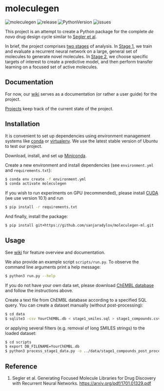 # moleculegen

![moleculegen](https://github.com/sanjaradylov/moleculegen-ml/workflows/moleculegen/badge.svg)
![release](https://img.shields.io/github/release/sanjaradylov/moleculegen-ml.svg)
![PythonVersion](https://img.shields.io/badge/python-3.7-blue)
![issues](https://img.shields.io/github/issues/sanjaradylov/moleculegen-ml)

This project is an attempt to create a Python package for the complete *de novo* drug design
cycle similar to [Segler et al](#reference).

In brief, the project comprises
[two stages](https://github.com/sanjaradylov/moleculegen-ml/projects) of analysis.
In [Stage 1](https://github.com/sanjaradylov/moleculegen-ml/projects/1), we train and evaluate
a recurrent neural network on a large, general set of molecules to generate novel molecules.
In [Stage 2](https://github.com/sanjaradylov/moleculegen-ml/projects/2), we choose specific
targets of interest to create a predictive model, and then perform transfer learning on a
focused set of active molecules.


## Documentation
For now, our [wiki](https://github.com/sanjaradylov/moleculegen-ml/wiki) serves as a
documentation (or rather a user guide) for the project.

[Projects](https://github.com/sanjaradylov/moleculegen-ml/projects) keep track of the
current state of the project. 

## Installation

It is convenient to set up dependencies using environment management systems like
[conda](https://conda.io/en/latest/index.html) or
[virtualenv](https://virtualenv.pypa.io/en/stable/).
We use the latest stable version of Ubuntu to test our project.

Download, install, and set up [Miniconda](https://conda.io/en/latest/miniconda.html).

Create a new environment and install dependencies (see `environment.yml` and `requirements.txt`):
```bash
$ conda env create -f environment.yml
$ conda activate moleculegen
```

If you wish to run experiments on GPU (recommended), please install [CUDA](https://developer.nvidia.com/cuda-toolkit)
(we use version 10.1) and run
```bash
$ pip install -r requirements.txt
```

And finally, install the package:

```bash
$ pip install git+https://github.com/sanjaradylov/moleculegen-ml.git
```


## Usage

See [wiki](https://github.com/sanjaradylov/moleculegen-ml/wiki) for feature overview and documentation.

We also provide an example script `scripts/run.py`. To observe the command line arguments print a help message:
```bash
$ python3 run.py --help
```

If you do not have your own data set, please download [ChEMBL database](https://www.ebi.ac.uk/chembl/) and
follow the instructions above.

Create a text file from ChEMBL database according to a specified SQL query.
You can create a dataset manually (without post-processing):

```bash
$ cd data
$ sqlite3 -csv YourChEMBL.db < stage1_smiles.sql > stage1_compounds.csv
```
or applying several filters (e.g. removal of long SMILES strings) to the loaded dataset:
```bash
$ cd scripts
$ export DB_FILENAME=YourChEMBL.db
$ python3 process_stage1_data.py -o ../data/stage1_compounds_post_processed.csv
```


## Reference

1. Segler et al. Generating Focused Molecule Libraries for Drug Discovery with Recurrent Neural Networks. https://arxiv.org/pdf/1701.01329.pdf